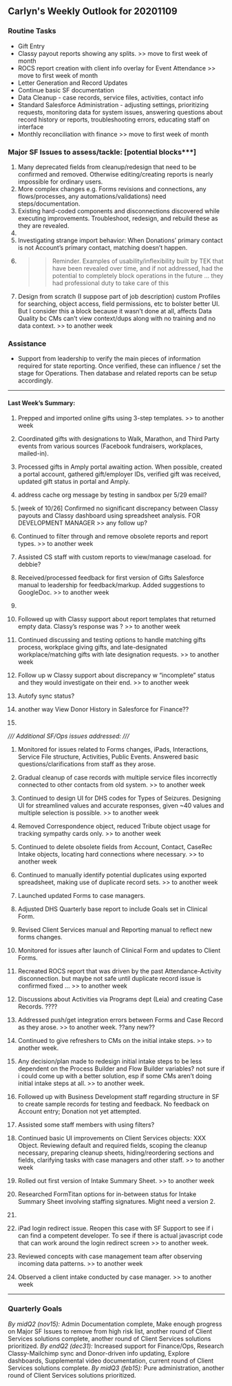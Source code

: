 ## Carlyn's Weekly Outlook for 20201109
### Routine Tasks
* Gift Entry
* Classy payout reports showing any splits. >> move to first week of month
* ROCS report creation with client info overlay for Event Attendance  >> move to first week of month
* Letter Generation and Record Updates
* Continue basic SF documentation
* Data Cleanup - case records, service files, activities, contact info
* Standard Salesforce Administration - adjusting settings, prioritizing requests, monitoring data for system issues, answering questions about record history or reports, troubleshooting errors, educating staff on interface
* Monthly reconciliation with finance >> move to first week of month

### Major SF Issues to assess/tackle: [potential blocks***]
1. Many deprecated fields from cleanup/redesign that need to be confirmed and removed.  Otherwise editing/creating reports is nearly impossible for ordinary users.
2. More complex changes e.g. Forms revisions and connections, any flows/processes, any automations/validations) need steps/documentation.
3. Existing hard-coded components and disconnections discovered while executing improvements. Troubleshoot, redesign, and rebuild these as they are revealed.
4. 
5. Investigating strange import behavior: When Donations’ primary contact is not Account’s primary contact, matching doesn’t happen.
6. > > Reminder.  Examples of usability/inflexibility built by TEK that have been revealed over time, and if not addressed, had the potential to completely block operations in the future … they had professional duty to take care of this
7. Design from scratch (I suppose part of job description) custom Profiles for searching, object access, field permissions, etc to bolster better UI.  But I consider this a block because it wasn’t done at all, affects Data Quality bc CMs can’t view context/dups along with no training and no data context. >> to another week

### Assistance
* Support from leadership to verify the main pieces of information required for state reporting.  Once verified, these can influence / set the stage for Operations.  Then database and related reports can be setup accordingly.

- - - -
#### Last Week’s Summary:
1. Prepped and imported online gifts using 3-step templates.  >> to another week
2. Coordinated gifts with designations to Walk, Marathon, and Third Party events from various sources (Facebook fundraisers, workplaces, mailed-in).
3. Processed gifts in Amply portal awaiting action.  When possible, created a portal account, gathered gift/employer IDs, verified gift was received, updated gift status in portal and Amply.  
4. address cache org message by testing in sandbox per 5/29 email?
5. [week of 10/26] Confirmed no significant discrepancy between Classy payouts and Classy dashboard using spreadsheet analysis.  FOR DEVELOPMENT MANAGER >> any follow up?
6. Continued to filter through and remove obsolete reports and report types. >> to another week

6. Assisted CS staff with custom reports to view/manage caseload.  for debbie?

8. Received/processed feedback for first version of Gifts Salesforce manual to leadership for feedback/markup.   Added suggestions to GoogleDoc.  >> to another week
9. 

23. Followed up with Classy support about report templates that returned empty data.  Classy’s response was ?  >> to another week
24. Continued discussing and testing options to handle matching gifts process, workplace giving gifts, and late-designated workplace/matching gifts with late designation requests. >> to another week

13. Follow up w Classy support about discrepancy w “incomplete” status and they would investigate on their end.   >> to another week
14. Autofy sync status?
15. another way View Donor History in Salesforce for Finance??
16. 

*/// Additional SF/Ops issues addressed: ///*
1. Monitored for issues related to Forms changes, iPads, Interactions, Service File structure, Activities, Public Events.  Answered basic questions/clarifications from staff as they arose.
2. Gradual cleanup of case records with multiple service files incorrectly connected to other contacts from old system.  >> to another week
3. Continued to design UI for DHS codes for Types of Seizures.  Designing UI for streamlined values and accurate responses, given ~40 values and multiple selection is possible. >> to another week
4. Removed Correspondence object, reduced Tribute object usage for tracking sympathy cards only.  >> to another week
5. Continued to delete obsolete fields from Account, Contact, CaseRec Intake objects, locating hard connections where necessary. >> to another week
6. Continued to manually identify potential duplicates using exported spreadsheet, making use of duplicate record sets.  >> to another week
7. Launched updated Forms to case managers.  
8. Adjusted DHS Quarterly base report to include Goals set in Clinical Form.  
9. Revised Client Services manual and Reporting manual to reflect new forms changes.  
10. Monitored for issues after launch of Clinical Form and updates to Client Forms.  

27. Recreated ROCS report that was driven by the past Attendance-Activity disconnection.  but maybe not safe until duplicate record issue is confirmed fixed … >> to another week
28. Discussions about Activities via Programs dept (Leia) and creating Case Records.  ????

31. Addressed push/get integration errors between Forms and Case Record as they arose.   >> to another week.  ??any new??
32. Continued to give refreshers to CMs on the initial intake steps. >> to another week.
33. Any decision/plan made to redesign initial intake steps to be less dependent on the Process Builder and Flow Builder variables?  not sure if i could come up with a better solution, esp if some CMs aren’t doing initial intake steps at all.  >> to another week.
34. Followed up with Business Development staff regarding structure in SF to create sample records for testing and feedback.  No feedback on Account entry; Donation not yet attempted.

35. Assisted some staff members with using filters?
36. Continued basic UI improvements on Client Services objects: XXX Object.  Reviewing default and required fields, scoping the cleanup necessary, preparing cleanup sheets, hiding/reordering sections and fields, clarifying tasks with case managers and other staff.  >> to another week
37. Rolled out first version of Intake Summary Sheet. >> to another week
38. Researched FormTitan options for in-between status for Intake Summary Sheet involving staffing signatures.  Might need a version 2.
39. 
40. iPad login redirect issue.  Reopen this case with SF Support to see if i can find a competent developer.  To see if there is actual javascript code that can work around the login redirect screen  >> to another week.
41. Reviewed concepts with case management team after observing incoming data patterns.  >> to another week
42. Observed a client intake conducted by case manager. >> to another week

- - - -
### Quarterly Goals
*By midQ2 (nov15):* Admin Documentation complete, Make enough progress on Major SF Issues to remove from high risk list, another round of Client Services solutions complete, another round of Client Services solutions prioritized.
*By endQ2 (dec31):* Increased support for Finance/Ops, Research Classy-Mailchimp sync and Donor-driven info updating, Explore dashboards, Supplemental video documentation, current round of Client Services solutions complete.
*By midQ3 (feb15):* Pure administration, another round of Client Services solutions prioritized.